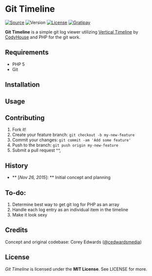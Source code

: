 # Git Timeline


[![Source](https://img.shields.io/badge/source-cedwardsmedia/git--timeline-blue.svg?style=flat-square "Source")](https://www.github.com/cedwardsmedia/git-timeline)
![Version](https://img.shields.io/badge/version-0.1-brightgreen.svg?style=flat-square)
[![License](https://img.shields.io/badge/license-MIT-lightgrey.svg?style=flat-square "License")](./LICENSE)
[![Gratipay](https://img.shields.io/gratipay/cedwardsmedia.svg?style=flat-square "License")](https://gratipay.com/~cedwardsmedia/)

__Git Timeline__ is a simple git log viewer utilizing [Vertical Timeline](https://codyhouse.co/gem/vertical-timeline/) by [CodyHouse](https://codyhouse.co) and PHP for the git work.

## Requirements
 - PHP 5
 - Git


## Installation



## Usage


## Contributing

1. Fork it!
2. Create your feature branch: `git checkout -b my-new-feature`
3. Commit your changes: `git commit -am 'Add some feature'`
4. Push to the branch: `git push origin my-new-feature`
5. Submit a pull request ^^,

## History

 - ** [_Nov 26, 2015_]: ** Initial concept and planning

## To-do:

1. Determine best way to get git log for PHP as an array
2. Handle each log entry as an individual item in the timeline
3. Make it look sexy


## Credits
Concept and original codebase: Corey Edwards ([@cedwardsmedia](https://www.twitter.com/cedwardsmedia))

## License
_Git Timeline_ is licensed under the **MIT License**. See LICENSE for more.
